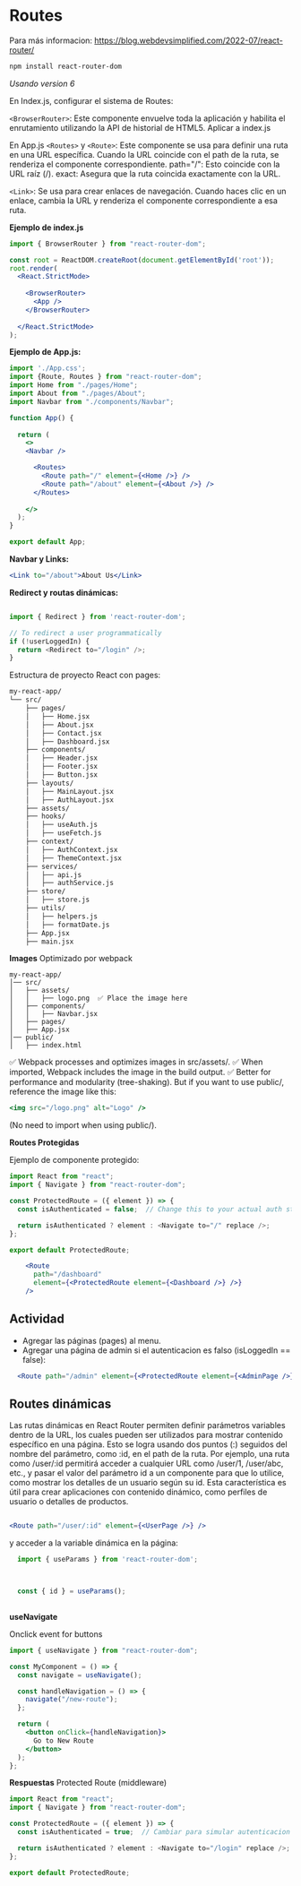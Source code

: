
# Routes
Para más informacion: https://blog.webdevsimplified.com/2022-07/react-router/

```bash
npm install react-router-dom

```

*Usando version 6*

En Index.js, configurar el sistema de Routes:

`<BrowserRouter>`: Este componente envuelve toda la aplicación y habilita el enrutamiento utilizando la API de historial de HTML5. Aplicar a index.js

En App.js
`<Routes>` y `<Route>`: Este componente se usa para definir una ruta en una URL específica. Cuando la URL coincide con el path de la ruta, se renderiza el componente correspondiente.
path="/": Esto coincide con la URL raíz (/).
exact: Asegura que la ruta coincida exactamente con la URL.

`<Link>`: Se usa para crear enlaces de navegación. Cuando haces clic en un enlace, cambia la URL y renderiza el componente correspondiente a esa ruta.

**Ejemplo de index.js**

```jsx
import { BrowserRouter } from "react-router-dom";

const root = ReactDOM.createRoot(document.getElementById('root'));
root.render(
  <React.StrictMode>
    
    <BrowserRouter>
      <App />
    </BrowserRouter>
   
  </React.StrictMode>
);
```

**Ejemplo de App.js:**

```jsx
import './App.css';
import {Route, Routes } from "react-router-dom";
import Home from "./pages/Home";
import About from "./pages/About";
import Navbar from "./components/Navbar";

function App() {
 
  return (
    <>
    <Navbar />

      <Routes>
        <Route path="/" element={<Home />} />
        <Route path="/about" element={<About />} />
      </Routes>
  
    </>
  );
}

export default App;

```

**Navbar y Links:**

```jsx
<Link to="/about">About Us</Link>
```


**Redirect y routas dinámicas:**

```javascript

import { Redirect } from 'react-router-dom';

// To redirect a user programmatically
if (!userLoggedIn) {
  return <Redirect to="/login" />;
}

```

Estructura de proyecto React con pages:
```bash
my-react-app/
└── src/
    ├── pages/
    │   ├── Home.jsx
    │   ├── About.jsx
    │   ├── Contact.jsx
    │   ├── Dashboard.jsx
    ├── components/
    │   ├── Header.jsx
    │   ├── Footer.jsx
    │   ├── Button.jsx
    ├── layouts/
    │   ├── MainLayout.jsx
    │   ├── AuthLayout.jsx
    ├── assets/
    ├── hooks/
    │   ├── useAuth.js
    │   ├── useFetch.js
    ├── context/
    │   ├── AuthContext.jsx
    │   ├── ThemeContext.jsx
    ├── services/
    │   ├── api.js
    │   ├── authService.js
    ├── store/
    │   ├── store.js
    ├── utils/
    │   ├── helpers.js
    │   ├── formatDate.js
    ├── App.jsx
    ├── main.jsx
```


**Images**
Optimizado por webpack

```
my-react-app/
│── src/
│   ├── assets/
│   │   ├── logo.png  ✅ Place the image here
│   ├── components/
│   │   ├── Navbar.jsx
│   ├── pages/
│   ├── App.jsx
│── public/
│   ├── index.html
```

✅ Webpack processes and optimizes images in src/assets/.
✅ When imported, Webpack includes the image in the build output.
✅ Better for performance and modularity (tree-shaking).
But if you want to use public/, reference the image like this:

```jsx
<img src="/logo.png" alt="Logo" />
```
(No need to import when using public/).

**Routes Protegidas**

Ejemplo de componente protegido:

```jsx
import React from "react";
import { Navigate } from "react-router-dom";

const ProtectedRoute = ({ element }) => {
  const isAuthenticated = false;  // Change this to your actual auth state

  return isAuthenticated ? element : <Navigate to="/" replace />;
};

export default ProtectedRoute;


```

```jsx
    <Route
      path="/dashboard"
      element={<ProtectedRoute element={<Dashboard />} />}
    />
```



## Actividad
- Agregar las páginas (pages) al menu.
- Agregar una página de admin si el autenticacion es falso (isLoggedIn == false):

```jsx
  <Route path="/admin" element={<ProtectedRoute element={<AdminPage />} />} />
```



## Routes dinámicas
Las rutas dinámicas en React Router permiten definir parámetros variables dentro de la URL, los cuales pueden ser utilizados para mostrar contenido específico en una página. Esto se logra usando dos puntos (:) seguidos del nombre del parámetro, como :id, en el path de la ruta. Por ejemplo, una ruta como /user/:id permitirá acceder a cualquier URL como /user/1, /user/abc, etc., y pasar el valor del parámetro id a un componente para que lo utilice, como mostrar los detalles de un usuario según su id. Esta característica es útil para crear aplicaciones con contenido dinámico, como perfiles de usuario o detalles de productos.

```jsx

<Route path="/user/:id" element={<UserPage />} />
```

y acceder a la variable dinámica en la página:
```jsx
  import { useParams } from 'react-router-dom';



  const { id } = useParams();
  
```

**useNavigate**

Onclick event for buttons

```jsx
import { useNavigate } from "react-router-dom";

const MyComponent = () => {
  const navigate = useNavigate();

  const handleNavigation = () => {
    navigate("/new-route");
  };

  return (
    <button onClick={handleNavigation}>
      Go to New Route
    </button>
  );
};


```




**Respuestas**
Protected Route (middleware)

```jsx
import React from "react";
import { Navigate } from "react-router-dom";

const ProtectedRoute = ({ element }) => {
  const isAuthenticated = true;  // Cambiar para simular autenticacion

  return isAuthenticated ? element : <Navigate to="/login" replace />;
};

export default ProtectedRoute;

```